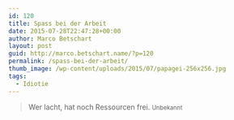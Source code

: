 ```yaml
---
id: 120
title: Spass bei der Arbeit
date: 2015-07-28T22:47:28+00:00
author: Marco Betschart
layout: post
guid: http://marco.betschart.name/?p=120
permalink: /spass-bei-der-arbeit/
thumb_image: /wp-content/uploads/2015/07/papagei-256x256.jpg
tags:
  - Idiotie
---
```

> Wer lacht, hat noch Ressourcen frei. <small>Unbekannt</small>